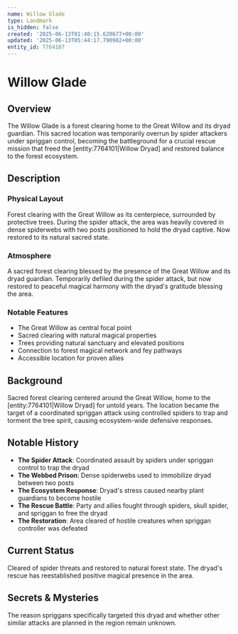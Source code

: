 ```yaml
---
name: Willow Glade
type: Landmark
is_hidden: false
created: '2025-06-13T01:40:15.620677+00:00'
updated: '2025-06-13T05:44:17.790982+00:00'
entity_id: 7764107
---
```


# Willow Glade

## Overview
The Willow Glade is a forest clearing home to the Great Willow and its dryad guardian. This sacred location was temporarily overrun by spider attackers under spriggan control, becoming the battleground for a crucial rescue mission that freed the [entity:7764101|Willow Dryad] and restored balance to the forest ecosystem.

## Description
### Physical Layout
Forest clearing with the Great Willow as its centerpiece, surrounded by protective trees. During the spider attack, the area was heavily covered in dense spiderwebs with two posts positioned to hold the dryad captive. Now restored to its natural sacred state.

### Atmosphere
A sacred forest clearing blessed by the presence of the Great Willow and its dryad guardian. Temporarily defiled during the spider attack, but now restored to peaceful magical harmony with the dryad's gratitude blessing the area.

### Notable Features
- The Great Willow as central focal point
- Sacred clearing with natural magical properties
- Trees providing natural sanctuary and elevated positions
- Connection to forest magical network and fey pathways
- Accessible location for proven allies

## Background
Sacred forest clearing centered around the Great Willow, home to the [entity:7764101|Willow Dryad] for untold years. The location became the target of a coordinated spriggan attack using controlled spiders to trap and torment the tree spirit, causing ecosystem-wide defensive responses.

## Notable History
- **The Spider Attack**: Coordinated assault by spiders under spriggan control to trap the dryad
- **The Webbed Prison**: Dense spiderwebs used to immobilize dryad between two posts
- **The Ecosystem Response**: Dryad's stress caused nearby plant guardians to become hostile
- **The Rescue Battle**: Party and allies fought through spiders, skull spider, and spriggan to free the dryad
- **The Restoration**: Area cleared of hostile creatures when spriggan controller was defeated

## Current Status
Cleared of spider threats and restored to natural forest state. The dryad's rescue has reestablished positive magical presence in the area.

## Secrets & Mysteries
The reason spriggans specifically targeted this dryad and whether other similar attacks are planned in the region remain unknown.
